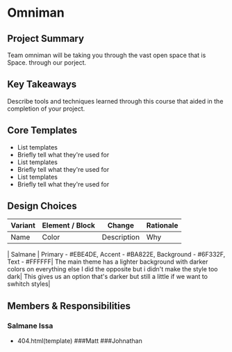 # Omniman

## Project Summary

Team omniman will be taking you through the vast open space that is Space. through our porject. 

## Key Takeaways

Describe tools and techniques learned through this course that aided in the completion of your project.

## Core Templates

  - List templates
  - Briefly tell what they're used for
  - List templates
  - Briefly tell what they're used for
  - List templates
  - Briefly tell what they're used for

## Design Choices

| Variant | Element / Block | Change          | Rationale          |
| ------- | --------------- | --------------- | ------------------ |
| Name    | Color           | Description     | Why                |

| Salmane | Primary - #EBE4DE, Accent - #BA822E, Background - #6F332F, Text - #FFFFFF| The main theme has a lighter background with darker colors on everything else I did the opposite but i didn't make the style too dark| This gives us an option that's darker but still a little if we want to swhitch styles|

## Members & Responsibilities

### Salmane Issa
  - 404.html(template)
###Matt
###Johnathan
